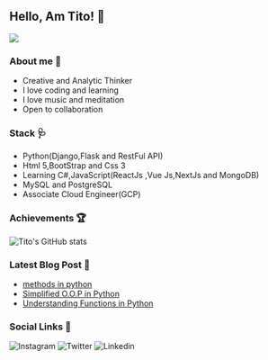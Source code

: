  ## Hello, Am Tito! :wave:
 ![](https://komarev.com/ghpvc/?username=your-github-titusnjuguna&style=plastic)

### About me  :cop:
- Creative  and Analytic Thinker
- I love coding and learning
- I love music and meditation
- Open to collaboration
### Stack 🩺
- Python(Django,Flask and RestFul API)
- Html 5,BootStrap and Css 3
- Learning C#,JavaScript(ReactJs ,Vue Js,NextJs and MongoDB)
- MySQL and PostgreSQL
- Associate Cloud Engineer(GCP)
### Achievements :trophy:
![Tito's GitHub stats](https://github-readme-stats.vercel.app/api?username=titusnjuguna&show_icons=true&theme=dark)
### Latest Blog Post :blue_book:
- [methods in python](https://dev.to/titusnjuguna/methods-in-python-o-o-p-20f8)
- [Simplified O.O.P in Python](https://dev.to/titusnjuguna/simplified-object-oriented-programming-python-3l12)
- [Understanding Functions in Python](https://dev.to/titusnjuguna/understanding-functions-in-python-40f8)
### Social Links :bell:
![Instagram](https://img.shields.io/badge/Instagram-000000?style=for-the-badge&logo=GitHub&logoColor=white)
![Twitter](https://img.shields.io/badge/Twitter-1DA1F2?style=for-the-badge&logo=Twitter&logoColor=white)
![Linkedin](https://img.shields.io/badge/LinkedIn-0A66C2?style=for-the-badge&logo=LinkedIn&logoColor=white)

